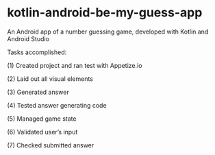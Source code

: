 # kotlin-android-be-my-guess-app
An Android app of a number guessing game, developed with Kotlin and Android Studio

Tasks accomplished:

(1) Created project and ran test with Appetize.io

(2) Laid out all visual elements

(3) Generated answer

(4) Tested answer generating code

(5) Managed game state

(6) Validated user’s input

(7) Checked submitted answer
